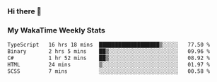 ### Hi there 👋

<!--
**royschrauwen/royschrauwen** is a ✨ _special_ ✨ repository because its `README.md` (this file) appears on your GitHub profile.

Here are some ideas to get you started:

- 🔭 I’m currently working on ...
- 🌱 I’m currently learning ...
- 👯 I’m looking to collaborate on ...
- 🤔 I’m looking for help with ...
- 💬 Ask me about ...
- 📫 How to reach me: ...
- 😄 Pronouns: ...
- ⚡ Fun fact: ...
-->


### My WakaTime Weekly Stats
<!--START_SECTION:waka-->

```txt
TypeScript   16 hrs 18 mins  ███████████████████▒░░░░░   77.50 %
Binary       2 hrs 5 mins    ██▒░░░░░░░░░░░░░░░░░░░░░░   09.96 %
C#           1 hr 52 mins    ██▒░░░░░░░░░░░░░░░░░░░░░░   08.92 %
HTML         24 mins         ▒░░░░░░░░░░░░░░░░░░░░░░░░   01.97 %
SCSS         7 mins          ░░░░░░░░░░░░░░░░░░░░░░░░░   00.58 %
```

<!--END_SECTION:waka-->
